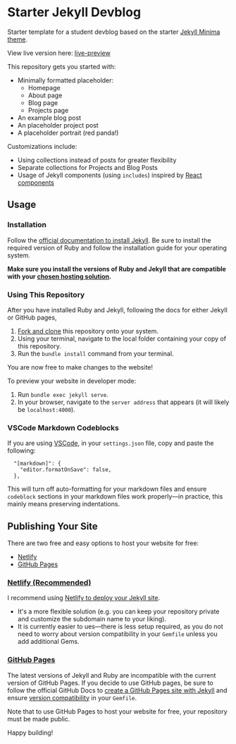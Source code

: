 # Starter Jekyll Devblog
Starter template for a student devblog based on the starter [Jekyll Minima theme](https://github.com/jekyll/minima).

View live version here: [live-preview]

This repository gets you started with:

* Minimally formatted placeholder:
  * Homepage
  * About page
  * Blog page
  * Projects page
* An example blog post
* An placeholder project post
* A placeholder portrait (red panda!)

Customizations include:

* Using collections instead of posts for greater flexibility
* Separate collections for Projects and Blog Posts
* Usage of Jekyll components (using `includes`) inspired by [React components](https://react.dev/learn/your-first-component)

## Usage
### Installation
Follow the [official documentation to install Jekyll](https://jekyllrb.com/docs/installation/). Be sure to install the required version of Ruby and follow the installation guide for your operating system.

**Make sure you install the versions of Ruby and Jekyll that are compatible with your [chosen hosting solution](#publishing-your-site).**

### Using This Repository
After you have installed Ruby and Jekyll, following the docs for either Jekyll or GitHub pages,

1. [Fork and clone](https://docs.github.com/en/get-started/quickstart/fork-a-repo) this repository onto your system. 
2. Using your terminal, navigate to the local folder containing your copy of this repository.
3. Run the `bundle install` command from your terminal.

You are now free to make changes to the website!

To preview your website in developer mode:

1. Run `bundle exec jekyll serve`. 
2. In your browser, navigate to the `server address` that appears (it will likely be `localhost:4000`).

### VSCode Markdown Codeblocks
If you are using [VSCode](https://code.visualstudio.com/), in your `settings.json` file, copy and paste the following:

```
  "[markdown]": {
    "editor.formatOnSave": false,
  },  
```

This will turn off auto-formatting for your markdown files and ensure `codeblock` sections in your markdown files work properly&mdash;in practice, this mainly means preserving indentations.

## Publishing Your Site
There are two free and easy options to host your website for free:

- [Netlify](https://www.netlify.com/)
- [GitHub Pages](https://pages.github.com/)

### [Netlify (Recommended)][netlify-setup-guide]
I recommend using [Netlify to deploy your Jekyll site](https://www.netlify.com/blog/2020/04/02/a-step-by-step-guide-jekyll-4.0-on-netlify/).

* It's a more flexible solution (e.g. you can keep your repository private and customize the subdomain name to your liking).
* It is currently easier to ues&mdash;there is less setup required, as you do not need to worry about version compatibility in your `Gemfile` unless you add additional Gems.

### [GitHub Pages][github-pages-guide]

The latest versions of Jekyll and Ruby are incompatible with the current version of GitHub Pages. If you decide to use GitHub pages, be sure to follow the official GitHub Docs to [create a GitHub Pages site with Jekyll][github-pages-guide] and ensure [version compatibility](https://pages.github.com/versions/) in your `Gemfile`.

Note that to use GitHub Pages to host your website for free, your repository must be made public.

Happy building!


[live-preview]: https://devblog-starter-jekyll.netlify.app
[netlify-setup-guide]: https://www.netlify.com/blog/2020/04/02/a-step-by-step-guide-jekyll-4.0-on-netlify/
[github-pages-guide]: https://docs.github.com/en/pages/setting-up-a-github-pages-site-with-jekyll/creating-a-github-pages-site-with-jekyll